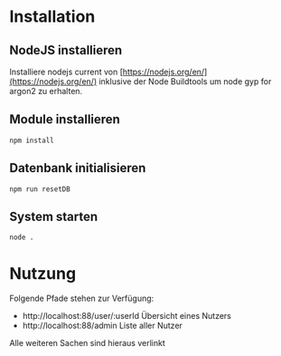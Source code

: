 # Installation

## NodeJS installieren

Installiere nodejs current von [https://nodejs.org/en/](https://nodejs.org/en/) inklusive der Node Buildtools um node gyp for argon2 zu erhalten.

## Module installieren

```
npm install
```

## Datenbank initialisieren

```
npm run resetDB
```

## System starten

```
node .
```

# Nutzung

Folgende Pfade stehen zur Verfügung:

- http://localhost:88/user/:userId Übersicht eines Nutzers
- http://localhost:88/admin Liste aller Nutzer

Alle weiteren Sachen sind hieraus verlinkt